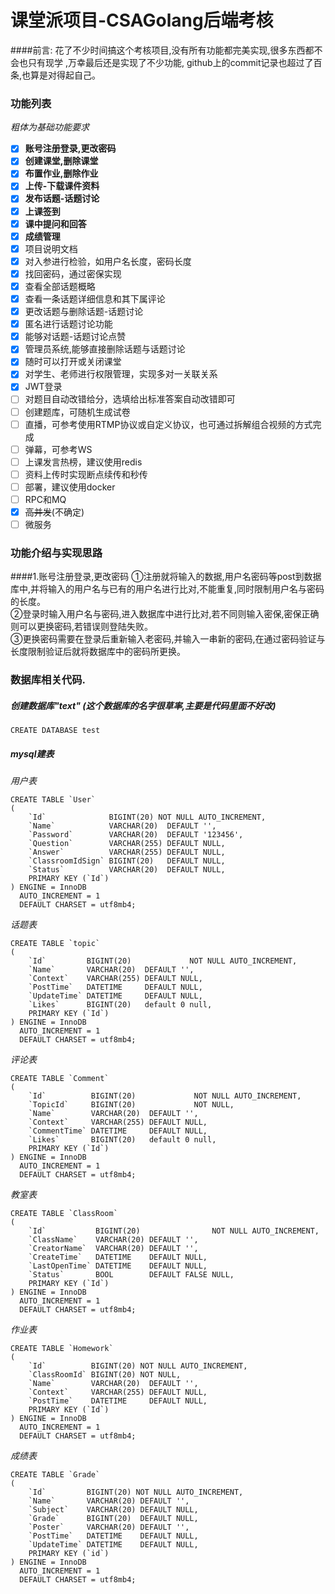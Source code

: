 # 课堂派项目-CSAGolang后端考核

####前言:
花了不少时间搞这个考核项目,没有所有功能都完美实现,很多东西都不会也只有现学 ,万幸最后还是实现了不少功能,
github上的commit记录也超过了百条,也算是对得起自己。

### 功能列表

*粗体为基础功能要求*

- [x] **账号注册登录,更改密码**
- [x] **创建课堂,删除课堂**
- [x] **布置作业,删除作业**
- [x] **上传-下载课件资料**
- [x] **发布话题-话题讨论**
- [x] **上课签到**
- [x] **课中提问和回答**
- [x] **成绩管理**
- [x] 项目说明文档
- [x] 对入参进行检验，如用户名长度，密码长度
- [x] 找回密码，通过密保实现
- [x] 查看全部话题概略
- [x] 查看一条话题详细信息和其下属评论
- [x] 更改话题与删除话题-话题讨论
- [x] 匿名进行话题讨论功能
- [x] 能够对话题-话题讨论点赞
- [x] 管理员系统,能够直接删除话题与话题讨论
- [x] 随时可以打开或关闭课堂
- [x] 对学生、老师进行权限管理，实现多对一关联关系
- [x] JWT登录
- [ ] 对题目自动改错给分，选填给出标准答案自动改错即可
- [ ] 创建题库，可随机生成试卷
- [ ] 直播，可参考使用RTMP协议或自定义协议，也可通过拆解组合视频的方式完成
- [ ] 弹幕，可参考WS
- [ ] 上课发言热榜，建议使用redis
- [ ] 资料上传时实现断点续传和秒传
- [ ] 部署，建议使用docker
- [ ] RPC和MQ
- [x] ~~高并发~~(不确定)
- [ ] 微服务

### 功能介绍与实现思路
####1.账号注册登录,更改密码
①注册就将输入的数据,用户名密码等post到数据库中,并将输入的用户名与已有的用户名进行比对,不能重复,同时限制用户名与密码的长度。  
②登录时输入用户名与密码,进入数据库中进行比对,若不同则输入密保,密保正确则可以更换密码,若错误则登陆失败。  
③更换密码需要在登录后重新输入老密码,并输入一串新的密码,在通过密码验证与长度限制验证后就将数据库中的密码所更换。
### 数据库相关代码.

##### 创建数据库"text" (这个数据库的名字很草率,主要是代码里面不好改)

```mysql
CREATE DATABASE test
```

##### mysql建表

*用户表*

```mysql
CREATE TABLE `User`
(
    `Id`              BIGINT(20) NOT NULL AUTO_INCREMENT,
    `Name`            VARCHAR(20)  DEFAULT '',
    `Password`        VARCHAR(20)  DEFAULT '123456',
    `Question`        VARCHAR(255) DEFAULT NULL,
    `Answer`          VARCHAR(255) DEFAULT NULL,
    `ClassroomIdSign` BIGINT(20)   DEFAULT NULL,
    `Status`          VARCHAR(20)  DEFAULT NULL,
    PRIMARY KEY (`Id`)
) ENGINE = InnoDB
  AUTO_INCREMENT = 1
  DEFAULT CHARSET = utf8mb4;
```

*话题表*

```mysql
CREATE TABLE `topic`
(
    `Id`         BIGINT(20)             NOT NULL AUTO_INCREMENT,
    `Name`       VARCHAR(20)  DEFAULT '',
    `Context`    VARCHAR(255) DEFAULT NULL,
    `PostTime`   DATETIME     DEFAULT NULL,
    `UpdateTime` DATETIME     DEFAULT NULL,
    `Likes`      BIGINT(20)   default 0 null,
    PRIMARY KEY (`Id`)
) ENGINE = InnoDB
  AUTO_INCREMENT = 1
  DEFAULT CHARSET = utf8mb4;
```

*评论表*

```mysql
CREATE TABLE `Comment`
(
    `Id`          BIGINT(20)             NOT NULL AUTO_INCREMENT,
    `TopicId`     BIGINT(20)             NOT NULL,
    `Name`        VARCHAR(20)  DEFAULT '',
    `Context`     VARCHAR(255) DEFAULT NULL,
    `CommentTime` DATETIME     DEFAULT NULL,
    `Likes`       BIGINT(20)   default 0 null,
    PRIMARY KEY (`Id`)
) ENGINE = InnoDB
  AUTO_INCREMENT = 1
  DEFAULT CHARSET = utf8mb4;
```

*教室表*

```mysql
CREATE TABLE `ClassRoom`
(
    `Id`           BIGINT(20)                NOT NULL AUTO_INCREMENT,
    `ClassName`    VARCHAR(20) DEFAULT '',
    `CreatorName`  VARCHAR(20) DEFAULT '',
    `CreateTime`   DATETIME    DEFAULT NULL,
    `LastOpenTime` DATETIME    DEFAULT NULL,
    `Status`       BOOL        DEFAULT FALSE NULL,
    PRIMARY KEY (`Id`)
) ENGINE = InnoDB
  AUTO_INCREMENT = 1
  DEFAULT CHARSET = utf8mb4;
```

*作业表*

```mysql
CREATE TABLE `Homework`
(
    `Id`          BIGINT(20) NOT NULL AUTO_INCREMENT,
    `ClassRoomId` BIGINT(20) NOT NULL,
    `Name`        VARCHAR(20)  DEFAULT '',
    `Context`     VARCHAR(255) DEFAULT NULL,
    `PostTime`    DATETIME     DEFAULT NULL,
    PRIMARY KEY (`Id`)
) ENGINE = InnoDB
  AUTO_INCREMENT = 1
  DEFAULT CHARSET = utf8mb4;
```

*成绩表*

```mysql
CREATE TABLE `Grade`
(
    `Id`         BIGINT(20) NOT NULL AUTO_INCREMENT,
    `Name`       VARCHAR(20) DEFAULT '',
    `Subject`    VARCHAR(20) DEFAULT NULL,
    `Grade`      BIGINT(20)  DEFAULT NULL,
    `Poster`     VARCHAR(20) DEFAULT '',
    `PostTime`   DATETIME    DEFAULT NULL,
    `UpdateTime` DATETIME    DEFAULT NULL,
    PRIMARY KEY (`id`)
) ENGINE = InnoDB
  AUTO_INCREMENT = 1
  DEFAULT CHARSET = utf8mb4;
```
